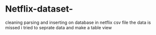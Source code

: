 # Netflix-dataset-
cleaning parsing and inserting on database
in netflix csv file the data is missed i tried to seprate data and make a table view
